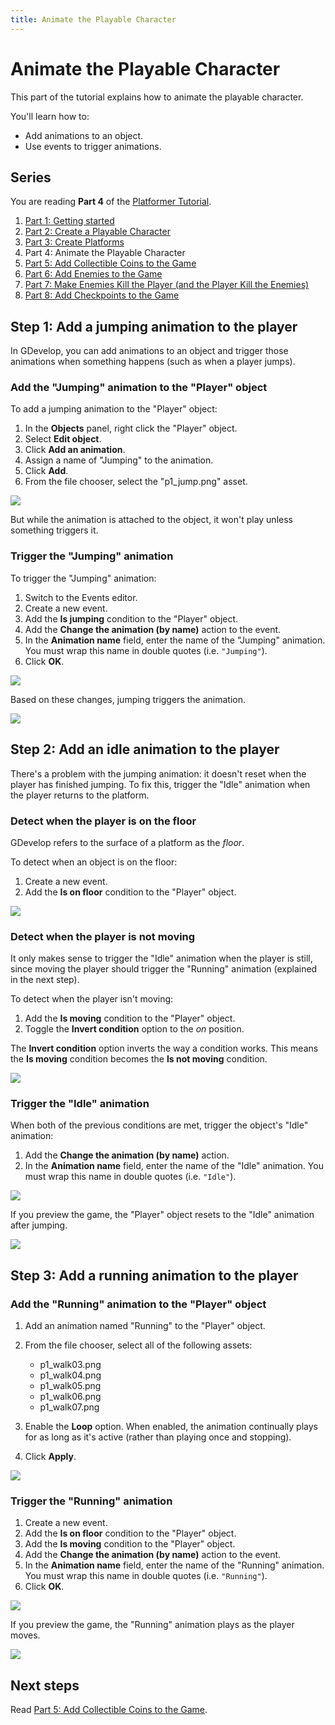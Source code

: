 ```yaml
---
title: Animate the Playable Character
---
```

# Animate the Playable Character

This part of the tutorial explains how to animate the playable character.

You'll learn how to:

- Add animations to an object.
- Use events to trigger animations.

## Series

You are reading **Part 4** of the [Platformer Tutorial](/gdevelop5/tutorials/platformer).

1. [Part 1: Getting started](/gdevelop5/tutorials/platformer)
2. [Part 2: Create a Playable Character](/gdevelop5/tutorials/platformer/part-2)
3. [Part 3: Create Platforms](/gdevelop5/tutorials/platformer/part-3)
4. Part 4: Animate the Playable Character
5. [Part 5: Add Collectible Coins to the Game](/gdevelop5/tutorials/platformer/part-5)
6. [Part 6: Add Enemies to the Game](/gdevelop5/tutorials/platformer/part-6)
7. [Part 7: Make Enemies Kill the Player (and the Player Kill the Enemies)](/gdevelop5/tutorials/platformer/part-7)
8. [Part 8: Add Checkpoints to the Game](/gdevelop5/tutorials/platformer/part-8)


## Step 1: Add a jumping animation to the player

In GDevelop, you can add animations to an object and trigger those animations when something happens (such as when a player jumps).

### Add the "Jumping" animation to the "Player" object

To add a jumping animation to the "Player" object:

1. In the **Objects** panel, right click the "Player" object.
2. Select **Edit object**.
3. Click **Add an animation**.
4. Assign a name of "Jumping" to the animation.
5. Click **Add**.
6. From the file chooser, select the "p1_jump.png" asset.

![](/gdevelop5/tutorials/platformer/part-4-01.jpg)

But while the animation is attached to the object, it won't play unless something triggers it.

### Trigger the "Jumping" animation

To trigger the "Jumping" animation:

1. Switch to the Events editor.
2. Create a new event.
3. Add the **Is jumping** condition to the "Player" object.
4. Add the **Change the animation (by name)** action to the event.
5. In the **Animation name** field, enter the name of the "Jumping" animation. You must wrap this name in double quotes (i.e. `"Jumping"`).
6. Click **OK**.

![](/gdevelop5/tutorials/platformer/part-4-02.jpg)

Based on these changes, jumping triggers the animation.

![](/gdevelop5/tutorials/platformer/part-4-03.gif)

## Step 2: Add an idle animation to the player

There's a problem with the jumping animation: it doesn't reset when the player has finished jumping. To fix this, trigger the "Idle" animation when the player returns to the platform.

### Detect when the player is on the floor

GDevelop refers to the surface of a platform as the _floor_.

To detect when an object is on the floor:

1. Create a new event.
2. Add the **Is on floor** condition to the "Player" object.

![](/gdevelop5/tutorials/platformer/part-4-04.jpg)

### Detect when the player is not moving

It only makes sense to trigger the "Idle" animation when the player is still, since moving the player should trigger the "Running" animation (explained in the next step).

To detect when the player isn't moving:

1. Add the **Is moving** condition to the "Player" object.
2. Toggle the **Invert condition** option to the _on_ position.

The **Invert condition** option inverts the way a condition works. This means the **Is moving** condition becomes the **Is not moving** condition.

![](/gdevelop5/tutorials/platformer/part-4-05.jpg)

### Trigger the "Idle" animation

When both of the previous conditions are met, trigger the object's "Idle" animation:

1. Add the **Change the animation (by name)** action.
2. In the **Animation name** field, enter the name of the "Idle" animation. You must wrap this name in double quotes (i.e. `"Idle"`).

![](/gdevelop5/tutorials/platformer/part-4-06.jpg)

If you preview the game, the "Player" object resets to the "Idle" animation after jumping.

![](/gdevelop5/tutorials/platformer/part-4-jumping-with-idle-animation.gif)

## Step 3: Add a running animation to the player

### Add the "Running" animation to the "Player" object

1. Add an animation named "Running" to the "Player" object.
2. From the file chooser, select all of the following assets:

   - p1_walk03.png
   - p1_walk04.png
   - p1_walk05.png
   - p1_walk06.png
   - p1_walk07.png
3. Enable the **Loop** option. When enabled, the animation continually plays for as long as it's active (rather than playing once and stopping).
4. Click **Apply**.

![](/gdevelop5/tutorials/platformer/part-4-07.jpg)

### Trigger the "Running" animation

1. Create a new event.
2. Add the **Is on floor** condition to the "Player" object.
3. Add the **Is moving** condition to the "Player" object.
4. Add the **Change the animation (by name)** action to the event.
5. In the **Animation name** field, enter the name of the "Running" animation. You must wrap this name in double quotes (i.e. `"Running"`).
6. Click **OK**.

![](/gdevelop5/tutorials/platformer/part-4-08.jpg)

If you preview the game, the "Running" animation plays as the player moves.

![](/gdevelop5/tutorials/platformer/part-4-running-animation.gif)

## Next steps

Read [Part 5: Add Collectible Coins to the Game](/gdevelop5/tutorials/platformer/part-5).